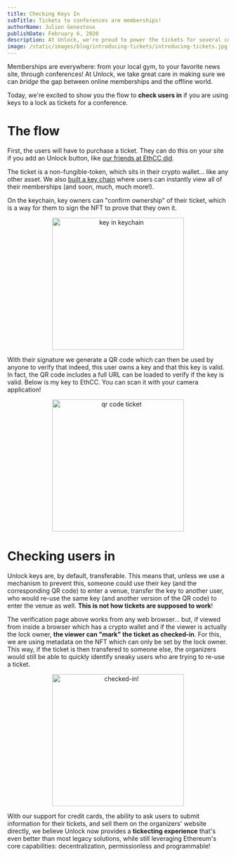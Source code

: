 ```yaml
---
title: Checking Keys In
subTitle: Tickets to conferences are memberships!
authorName: Julien Genestoux
publishDate: February 6, 2020
description: At Unlock, we're proud to power the tickets for several conferences... but no ticketing solution is complete without a checking mechanism!
image: /static/images/blog/introducing-tickets/introducing-tickets.jpg
---
```


Memberships are everywhere: from your local gym, to your favorite news site, through conferences! At Unlock, we take great care in making sure we can _bridge_ the gap between online memberships and the offline world.

Today, we're excited to show you the flow to **check users in** if you are using keys to a lock as tickets for a conference.

# The flow

First, the users will have to purchase a ticket. They can do this on your site if you add an Unlock button, like [our friends at EthCC did](/blog/ethcc-tickets).

The ticket is a non-fungible-token, which sits in their crypto wallet... like any other asset. We also [built a key chain](https://app.unlock-protocol.com/keychain/) where users can instantly view all of their memberships (and soon, much, much more!).

On the keychain, key owners can "confirm ownership" of their ticket, which is a way for them to sign the NFT to prove that they own it.

<p style="text-align:center" ><img width="300" src="/static/images/blog/checking-key-in/keychain.png" alt="key in keychain"></p>


With their signature we generate a QR code which can then be used by anyone to verify that indeed, this user owns a key and that this key is valid. In fact, the QR code includes a full URL can be loaded to verify if the key is valid. Below is my key to EthCC. You can scan it with your camera application!


<p style="text-align:center" ><img width="300" src="/static/images/blog/checking-key-in/ethcc-ticket-qrcode.png" alt="qr code ticket"></p>


# Checking users in

Unlock keys are, by default, transferable. This means that, unless we use a mechanism to prevent this, someone could use their key (and the corresponding QR code) to enter a venue, transfer the key to another user, who would re-use the same key (and another version of the QR code) to enter the venue as well. **This is not how tickets are supposed to work**!

The verification page above works from any web browser... but, if viewed from inside a browser which has a crypto wallet and if the viewer is actually the lock owner, **the viewer can "mark" the ticket as checked-in**. For this, we are using metadata on the NFT which can only be set by the lock owner. This way, if the ticket is then transfered to someone else, the organizers would still be able to quickly identify sneaky users who are trying to re-use a ticket.


<p style="text-align:center" ><img width="300" src="/static/images/blog/checking-key-in/checked-in-key.png" alt="checked-in!"></p>

With our support for credit cards, the ability to ask users to submit information for their tickets, and sell them on the organizers' website directly, we believe Unlock now provides a **tickecting experience** that's even better than most legacy solutions, while still leveraging Ethereum's core capabilities: decentralization, permissionless and programmable!
